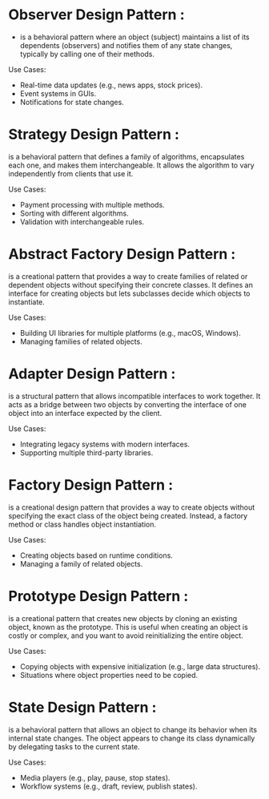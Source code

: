 # Observer Design Pattern : 
* is a behavioral pattern where an object (subject) maintains a list of its dependents (observers) and notifies them of any state changes, typically by calling one of their methods.


Use Cases:
* Real-time data updates (e.g., news apps, stock prices).
* Event systems in GUIs.
* Notifications for state changes.

# Strategy Design Pattern : 
is a behavioral pattern that defines a family of algorithms, encapsulates each one, and makes them interchangeable. It allows the algorithm to vary independently from clients that use it.

Use Cases:
* Payment processing with multiple methods.
* Sorting with different algorithms.
* Validation with interchangeable rules.


# Abstract Factory Design Pattern : 
is a creational pattern that provides a way to create families of related or dependent objects without specifying their concrete classes. It defines an interface for creating objects but lets subclasses decide which objects to instantiate.

Use Cases:
* Building UI libraries for multiple platforms (e.g., macOS, Windows).
* Managing families of related objects.


# Adapter Design Pattern : 
is a structural pattern that allows incompatible interfaces to work together. It acts as a bridge between two objects by converting the interface of one object into an interface expected by the client.

Use Cases:
* Integrating legacy systems with modern interfaces.
* Supporting multiple third-party libraries.


# Factory Design Pattern : 
is a creational design pattern that provides a way to create objects without specifying the exact class of the object being created. Instead, a factory method or class handles object instantiation.


Use Cases:
* Creating objects based on runtime conditions.
* Managing a family of related objects.


# Prototype Design Pattern : 
is a creational pattern that creates new objects by cloning an existing object, known as the prototype. This is useful when creating an object is costly or complex, and you want to avoid reinitializing the entire object.

Use Cases:
* Copying objects with expensive initialization (e.g., large data structures).
* Situations where object properties need to be copied.

# State Design Pattern : 
is a behavioral pattern that allows an object to change its behavior when its internal state changes. The object appears to change its class dynamically by delegating tasks to the current state.

Use Cases:
* Media players (e.g., play, pause, stop states).
* Workflow systems (e.g., draft, review, publish states).
